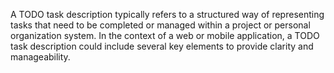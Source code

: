 A TODO task description typically refers to a structured way of representing tasks that need to be completed or managed within a project or personal organization system. In the context of a web or mobile application, a TODO task description could include several key elements to provide clarity and manageability.
